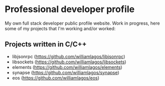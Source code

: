 # Professional developer profile
My own full stack developer public profile website. Work in progress, here some of my projects that I'm working and/or worked:

## Projects written in C/C++
- libjsonrpc (https://github.com/williamlagos/libjsonrpc)
- libsockets (https://github.com/williamlagos/libsockets)
- elements (https://github.com/williamlagos/elements)
- synapse (https://github.com/williamlagos/synapse)
- eos (https://github.com/williamlagos/eos)

